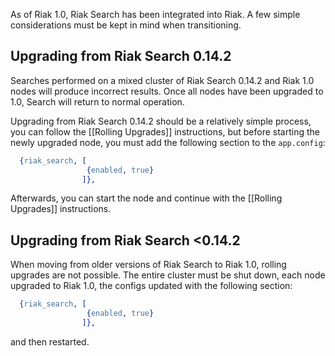 As of Riak 1.0, Riak Search has been integrated into Riak. A few simple
considerations must be kept in mind when transitioning.

<div id="toc"></div>

## Upgrading from Riak Search 0.14.2

<div class="note">
<p>Searches performed on a mixed cluster of Riak Search 0.14.2 and Riak 1.0
nodes will produce incorrect results. Once all nodes have been upgraded to 1.0,
Search will return to normal operation.</p>
</div>

Upgrading from Riak Search 0.14.2 should be a relatively simple process, you can
follow the [[Rolling Upgrades]] instructions, but before starting the newly
upgraded node, you must add the following section to the `app.config`:

```erlang
  {riak_search, [
                 {enabled, true}
                ]},
```

Afterwards, you can start the node and continue with the [[Rolling Upgrades]]
instructions.

## Upgrading from Riak Search <0.14.2

When moving from older versions of Riak Search to Riak 1.0, rolling upgrades are
not possible. The entire cluster must be shut down, each node upgraded to Riak
1.0, the configs updated with the following section:

```erlang
  {riak_search, [
                 {enabled, true}
                ]},
```

and then restarted.